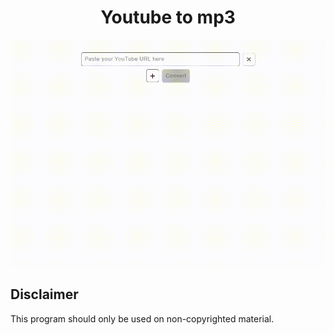 <h1 style="text-align: center;">Youtube to mp3</h1>

![Demo](./media/demo.gif?style=demo)

## Disclaimer

This program should only be used on non-copyrighted material.
